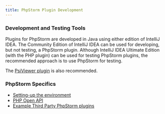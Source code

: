 ```yaml
---
title: PhpStorm Plugin Development
---
```


### Development and Testing Tools
Plugins for PhpStorm are developed in Java using either edition of IntelliJ IDEA. The Community Edition of IntelliJ IDEA can
be used for developing, but not testing, a PhpStorm plugin. Although IntelliJ IDEA Ultimate Edition (with the PHP plugin) can be 
used for testing PhpStorm plugins, the recommended approach is to use PhpStorm for testing.

The [PsiViewer plugin](https://plugins.jetbrains.com/plugin/227-psiviewer) is also recommended.

### PhpStorm Specifics

* [Setting-up the environment](setting_up_environment.md)
* [PHP Open API](php_open_api.md)
* [Example Third Party PhpStorm plugins](existing_plugins.md)
